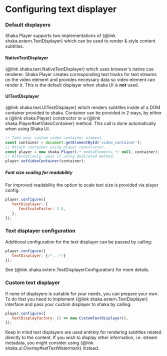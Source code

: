 # Configuring text displayer

### Default displayers

Shaka Player supports two implementations of {@link shaka.extern.TextDisplayer}
which can be used to render & style content subtitles.

#### NativeTextDisplayer

{@link shaka.text.NativeTextDisplayer} which uses browser's native cue
renderer. Shaka Player creates corresponding text tracks for text streams on
the video element and provides necessary data so video element can render it.
This is the default displayer when shaka UI is **not** used.

#### UITextDisplayer

{@link shaka.text.UITextDisplayer} which renders subtitles inside of a DOM
container provided to shaka.
Container can be provided in 2 ways, by either a {@link shaka.Player}
constructor or a {@link shaka.Player#setVideoContainer} method. This call
is done automatically when using Shaka UI.
```js
// Take your custom video container element.
const container = document.getElementById('video_container');
// Attach container using player constructor.
const player = new shaka.Player(/* mediaElement= */ null, container);
// Alternatively, pass it using dedicated method.
player.setVideoContainer(container);
```

##### Font size scaling for readability

For improved readability the option to scale text size is provided via player
config.

```js
player.configure({
   textDisplayer: {
      fontScaleFactor: 1.5,
   },
});
```

### Text displayer configuration

Additional configuration for the text displayer can be passed by calling:
```js
player.configure({
   textDisplayer: {/*...*/}
});
```
See {@link shaka.extern.TextDisplayerConfiguration} for more details.

### Custom text displayer

If none of displayers is suitable for your needs, you can prepare your own.
To do that you need to implement {@link shaka.extern.TextDisplayer} interface
and pass your custom displayer to shaka by calling:
```js
player.configure({
   textDisplayFactory: () => new CustomTextDisplayer(),
});
```

Keep in mind text displayers are used entirely for rendering subtitles related
directly to the content. If you wish to display other information, i.e. stream
metadata, you might consider using {@link shaka.ui.Overlay#setTextWatermark}
instead.

